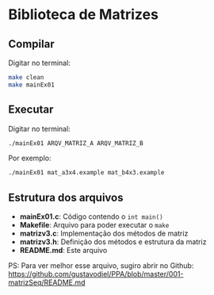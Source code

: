 # Biblioteca de Matrizes

## Compilar

Digitar no terminal:
```sh
make clean
make mainEx01
```


## Executar

Digitar no terminal:
```sh
./mainEx01 ARQV_MATRIZ_A ARQV_MATRIZ_B
```

Por exemplo:
```sh
./mainEx01 mat_a3x4.example mat_b4x3.example
```


## Estrutura dos arquivos
- **mainEx01.c**: Código contendo o `int main()`
- **Makefile**: Arquivo para poder executar o `make`
- **matrizv3.c**: Implementação dos métodos de matriz
- **matrizv3.h**: Definição dos métodos e estrutura da matriz
- **README.md**: Este arquivo

PS: Para ver melhor esse arquivo, sugiro abrir no Github: https://github.com/gustavodiel/PPA/blob/master/001-matrizSeq/README.md
